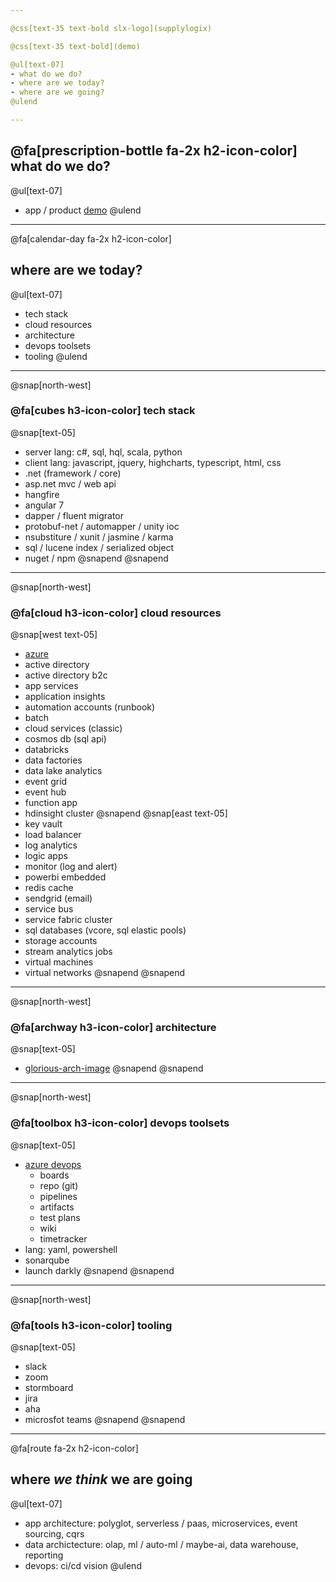 ```yaml
---

@css[text-35 text-bold slx-logo](supplylogix)

@css[text-35 text-bold](demo)

@ul[text-07]
- what do we do?
- where are we today?
- where are we going?
@ulend

---
```


## @fa[prescription-bottle fa-2x h2-icon-color] what do we do?
@ul[text-07]
- app / product [demo](https://qa.supplylogix.com)
@ulend

---

@fa[calendar-day fa-2x h2-icon-color]
## where are we today?
@ul[text-07]
- tech stack
- cloud resources
- architecture
- devops toolsets
- tooling
@ulend

---

@snap[north-west]
### @fa[cubes h3-icon-color] tech stack
@snap[text-05]
- server lang: c#, sql, hql, scala, python
- client lang: javascript, jquery, highcharts, typescript, html, css
- .net (framework / core)
- asp.net mvc / web api
- hangfire
- angular 7
- dapper / fluent migrator
- protobuf-net / automapper / unity ioc
- nsubstiture / xunit / jasmine / karma
- sql / lucene index / serialized object
- nuget / npm
@snapend
@snapend

---

@snap[north-west]
### @fa[cloud h3-icon-color] cloud resources
@snap[west text-05]
- [azure](https://portal.azure.com)
- active directory
- active directory b2c
- app services
- application insights
- automation accounts (runbook)
- batch
- cloud services (classic)
- cosmos db (sql api)
- databricks
- data factories
- data lake analytics
- event grid
- event hub
- function app
- hdinsight cluster
@snapend
@snap[east text-05]
- key vault
- load balancer
- log analytics
- logic apps
- monitor (log and alert)
- powerbi embedded
- redis cache
- sendgrid (email)
- service bus
- service fabric cluster
- sql databases (vcore, sql elastic pools)
- storage accounts
- stream analytics jobs
- virtual machines
- virtual networks
@snapend
@snapend

---

@snap[north-west]
### @fa[archway h3-icon-color] architecture
@snap[text-05]
- [glorious-arch-image](https://dev.azure.com/supplylogix/Internal/_git/InterviewProject?path=%2Finterview-questions%2Fslx-architecture.pdf&version=GBmaster)
@snapend
@snapend

---

@snap[north-west]
### @fa[toolbox h3-icon-color] devops toolsets
@snap[text-05]
- [azure devops](https://dev.azure.com/supplylogix)
  - boards
  - repo (git)
  - pipelines
  - artifacts
  - test plans
  - wiki
  - timetracker
- lang: yaml, powershell
- sonarqube
- launch darkly
@snapend
@snapend

---

@snap[north-west]
### @fa[tools h3-icon-color] tooling
@snap[text-05]
- slack
- zoom
- stormboard
- jira
- aha
- microsfot teams
@snapend
@snapend

---

@fa[route fa-2x h2-icon-color]
## where _we think_ we are going
@ul[text-07]
- app architecture: polyglot, serverless / paas, microservices, event sourcing, cqrs
- data archictecture: olap, ml / auto-ml / maybe-ai, data warehouse, reporting
- devops: ci/cd vision
@ulend
